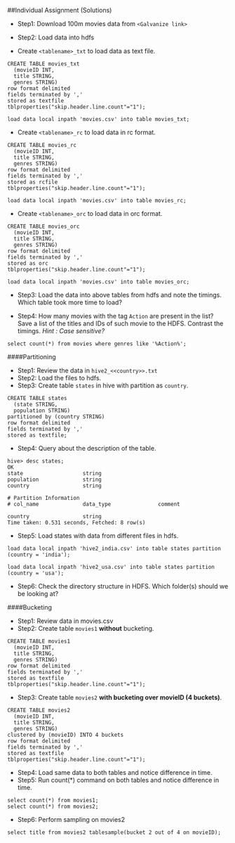 ##Individual Assignment (Solutions)  

- Step1: Download 100m movies data from `<Galvanize link>`

- Step2: Load data into hdfs
- Create `<tablename>_txt` to load data as text file.

```
CREATE TABLE movies_txt
  (movieID INT, 
  title STRING, 
  genres STRING) 
row format delimited 
fields terminated by ',' 
stored as textfile 
tblproperties("skip.header.line.count"="1");

load data local inpath 'movies.csv' into table movies_txt;
```

- Create `<tablename>_rc` to load data in rc format.

```
CREATE TABLE movies_rc
  (movieID INT, 
  title STRING, 
  genres STRING) 
row format delimited 
fields terminated by ',' 
stored as rcfile 
tblproperties("skip.header.line.count"="1");

load data local inpath 'movies.csv' into table movies_rc;
```


- Create `<tablename>_orc` to load data in orc format.

```
CREATE TABLE movies_orc
  (movieID INT, 
  title STRING, 
  genres STRING) 
row format delimited 
fields terminated by ',' 
stored as orc 
tblproperties("skip.header.line.count"="1");

load data local inpath 'movies.csv' into table movies_orc;
```

- Step3: Load the data into above tables from hdfs and note the timings. Which table took more time to load?

- Step4: How many movies with the tag `Action` are present in the list? Save a list of the titles and IDs of such movie to the HDFS. Contrast the timings. *Hint : Case sensitive?*

```
select count(*) from movies where genres like '%Action%';
```


####Partitioning
- Step1: Review the data in `hive2_<<country>>.txt`  
- Step2: Load the files to hdfs.  
- Step3: Create table `states` in hive with partition as `country`.  

```
CREATE TABLE states
  (state STRING, 
  population STRING)
partitioned by (country STRING)
row format delimited 
fields terminated by ',' 
stored as textfile; 
```
- Step4: Query about the description of the table. 

```
hive> desc states;         
OK
state               	string              	                    
population          	string              	                    
country             	string              	                    
	 	 
# Partition Information	 	 
# col_name            	data_type           	comment             
	 	 
country             	string              	                    
Time taken: 0.531 seconds, Fetched: 8 row(s)
``` 

- Step5: Load states with data from different files in hdfs.  

```
load data local inpath 'hive2_india.csv' into table states partition (country = 'india');

load data local inpath 'hive2_usa.csv' into table states partition (country = 'usa');
```

- Step6: Check the directory structure in HDFS. Which folder(s) should we be looking at?

####Bucketing
- Step1: Review data in movies.csv  
- Step2: Create table `movies1` **without** bucketing.    

```
CREATE TABLE movies1
  (movieID INT, 
  title STRING, 
  genres STRING) 
row format delimited 
fields terminated by ',' 
stored as textfile 
tblproperties("skip.header.line.count"="1");
```

- Step3: Create table `movies2` **with bucketing over movieID (4 buckets)**.  

```
CREATE TABLE movies2
  (movieID INT, 
  title STRING, 
  genres STRING)
clustered by (movieID) INTO 4 buckets
row format delimited 
fields terminated by ','
stored as textfile 
tblproperties("skip.header.line.count"="1");
```
- Step4: Load same data to both tables and notice difference in time.   
- Step5: Run count(*) command on both tables and notice difference in time.  

```
select count(*) from movies1;
select count(*) from movies2;
``` 

- Step6: Perform sampling on movies2

```
select title from movies2 tablesample(bucket 2 out of 4 on movieID);
```
